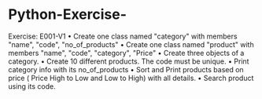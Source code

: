 # Python-Exercise-

Exercise: E001-V1
•	Create one class named "category" with members "name", "code", "no_of_products"
•	Create one class named "product" with members "name", "code", "category", "Price"
•	Create three objects of a category.
•	Create 10 different products. The code must be unique.
•	Print category info with its no_of_products
•	Sort and Print products based on price ( Price High to Low and Low to High) with all details.
•	Search product using its code.
